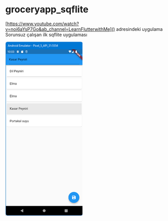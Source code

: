 # groceryapp_sqflite

[https://www.youtube.com/watch?v=noi6aYsP7Go&ab_channel=LearnFlutterwithMe]() adresindeki uygulama
Sorunsuz çalışan ilk sqflite uygulaması
<BR>

![img](screen_shots/img.png)
